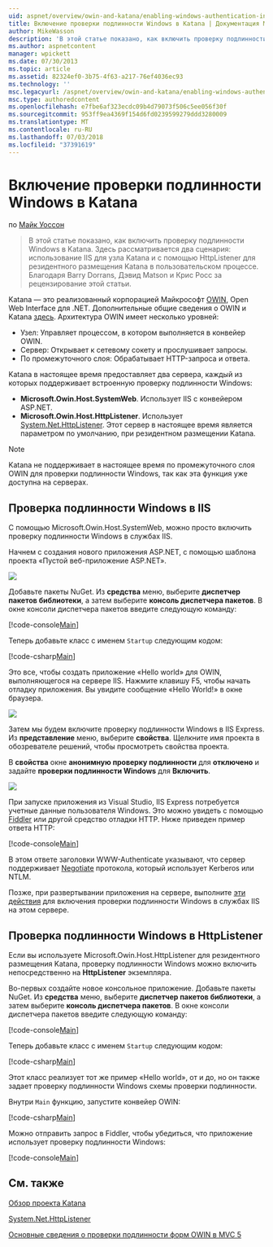 ```yaml
---
uid: aspnet/overview/owin-and-katana/enabling-windows-authentication-in-katana
title: Включение проверки подлинности Windows в Katana | Документация Майкрософт
author: MikeWasson
description: 'В этой статье показано, как включить проверку подлинности Windows в Katana. Здесь рассматривается два сценария: использование IIS для узла Katana и с помощью HttpListener для резидентного размещения Kat...'
ms.author: aspnetcontent
manager: wpickett
ms.date: 07/30/2013
ms.topic: article
ms.assetid: 82324ef0-3b75-4f63-a217-76ef4036ec93
ms.technology: ''
msc.legacyurl: /aspnet/overview/owin-and-katana/enabling-windows-authentication-in-katana
msc.type: authoredcontent
ms.openlocfilehash: e7fbe6af323ecdc09b4d79073f506c5ee056f30f
ms.sourcegitcommit: 953ff9ea4369f154d6fd0239599279ddd3280009
ms.translationtype: MT
ms.contentlocale: ru-RU
ms.lasthandoff: 07/03/2018
ms.locfileid: "37391619"
---
```

<a name="enabling-windows-authentication-in-katana"></a>Включение проверки подлинности Windows в Katana
====================
по [Майк Уоссон](https://github.com/MikeWasson)

> В этой статье показано, как включить проверку подлинности Windows в Katana. Здесь рассматривается два сценария: использование IIS для узла Katana и с помощью HttpListener для резидентного размещения Katana в пользовательском процессе. Благодаря Barry Dorrans, Дэвид Matson и Крис Росс за рецензирование этой статьи.


Katana — это реализованный корпорацией Майкрософт [OWIN](http://owin.org/), Open Web Interface для .NET. Дополнительные общие сведения о OWIN и Katana [здесь](an-overview-of-project-katana.md). Архитектура OWIN имеет несколько уровней:

- Узел: Управляет процессом, в котором выполняется в конвейер OWIN.
- Сервер: Открывает к сетевому сокету и прослушивает запросы.
- По промежуточного слоя: Обрабатывает HTTP-запроса и ответа.

Katana в настоящее время предоставляет два сервера, каждый из которых поддерживает встроенную проверку подлинности Windows:

- **Microsoft.Owin.Host.SystemWeb**. Использует IIS с конвейером ASP.NET.
- **Microsoft.Owin.Host.HttpListener**. Использует [System.Net.HttpListener](https://msdn.microsoft.com/library/system.net.httplistener.aspx). Этот сервер в настоящее время является параметром по умолчанию, при резидентном размещении Katana.

> [!NOTE]
> Katana не поддерживает в настоящее время по промежуточного слоя OWIN для проверки подлинности Windows, так как эта функция уже доступна на серверах.


## <a name="windows-authentication-in-iis"></a>Проверка подлинности Windows в IIS

С помощью Microsoft.Owin.Host.SystemWeb, можно просто включить проверку подлинности Windows в службах IIS.

Начнем с создания нового приложения ASP.NET, с помощью шаблона проекта «Пустой веб-приложение ASP.NET».

![](enabling-windows-authentication-in-katana/_static/image1.png)

Добавьте пакеты NuGet. Из **средства** меню, выберите **диспетчер пакетов библиотеки**, а затем выберите **консоль диспетчера пакетов**. В окне консоли диспетчера пакетов введите следующую команду:

[!code-console[Main](enabling-windows-authentication-in-katana/samples/sample1.cmd)]

Теперь добавьте класс с именем `Startup` следующим кодом:

[!code-csharp[Main](enabling-windows-authentication-in-katana/samples/sample2.cs)]

Это все, чтобы создать приложение «Hello world» для OWIN, выполняющегося на сервере IIS. Нажмите клавишу F5, чтобы начать отладку приложения. Вы увидите сообщение «Hello World!» в окне браузера.

![](enabling-windows-authentication-in-katana/_static/image2.png)

Затем мы будем включите проверку подлинности Windows в IIS Express. Из **представление** меню, выберите **свойства**. Щелкните имя проекта в обозревателе решений, чтобы просмотреть свойства проекта.

В **свойства** окне **анонимную проверку подлинности** для **отключено** и задайте **проверки подлинности Windows** для  **Включить**.

![](enabling-windows-authentication-in-katana/_static/image3.png)

При запуске приложения из Visual Studio, IIS Express потребуется учетные данные пользователя Windows. Это можно увидеть с помощью [Fiddler](http://fiddler2.com/home) или другой средство отладки HTTP. Ниже приведен пример ответа HTTP:

[!code-console[Main](enabling-windows-authentication-in-katana/samples/sample3.cmd?highlight=1,5-6)]

В этом ответе заголовки WWW-Authenticate указывают, что сервер поддерживает [Negotiate](http://www.ietf.org/rfc/rfc4559.txt) протокола, который использует Kerberos или NTLM.

Позже, при развертывании приложения на сервере, выполните [эти действия](https://www.iis.net/configreference/system.webserver/security/authentication/windowsauthentication) для включения проверки подлинности Windows в службах IIS на этом сервере.

## <a name="windows-authentication-in-httplistener"></a>Проверка подлинности Windows в HttpListener

Если вы используете Microsoft.Owin.Host.HttpListener для резидентного размещения Katana, проверку подлинности Windows можно включить непосредственно на **HttpListener** экземпляра.

Во-первых создайте новое консольное приложение. Добавьте пакеты NuGet. Из **средства** меню, выберите **диспетчер пакетов библиотеки**, а затем выберите **консоль диспетчера пакетов**. В окне консоли диспетчера пакетов введите следующую команду:

[!code-console[Main](enabling-windows-authentication-in-katana/samples/sample4.cmd)]

Теперь добавьте класс с именем `Startup` следующим кодом:

[!code-csharp[Main](enabling-windows-authentication-in-katana/samples/sample5.cs)]

Этот класс реализует тот же пример «Hello world», от и до, но он также задает проверку подлинности Windows схемы проверки подлинности.

Внутри `Main` функцию, запустите конвейер OWIN:

[!code-csharp[Main](enabling-windows-authentication-in-katana/samples/sample6.cs)]

Можно отправить запрос в Fiddler, чтобы убедиться, что приложение использует проверку подлинности Windows:

[!code-console[Main](enabling-windows-authentication-in-katana/samples/sample7.cmd?highlight=1,4-5)]

## <a name="related-topics"></a>См. также

[Обзор проекта Katana](an-overview-of-project-katana.md)

[System.Net.HttpListener](https://msdn.microsoft.com/library/system.net.httplistener.aspx)

[Основные сведения о проверки подлинности форм OWIN в MVC 5](https://blogs.msdn.com/b/webdev/archive/2013/07/03/understanding-owin-forms-authentication-in-mvc-5.aspx)

